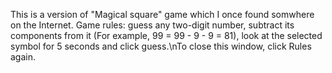This is a version of "Magical square" game which I once found somwhere on the Internet.
Game rules: guess any two-digit number, subtract its components from it (For example, 99 = 99 - 9 - 9 = 81), 
look at the selected symbol for 5 seconds and click guess.\nTo close this window, click Rules again.
